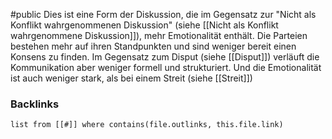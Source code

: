 #public
Dies ist eine Form der Diskussion, die im Gegensatz zur "Nicht als Konflikt wahrgenommenen Diskussion" (siehe [[Nicht als Konflikt wahrgenommene Diskussion]]), mehr Emotionalität enthält. Die Parteien bestehen mehr auf ihren Standpunkten und sind weniger bereit einen Konsens zu finden. Im Gegensatz zum Disput (siehe [[Disput]]) verläuft die Kommunikation aber weniger formell und strukturiert. Und die Emotionalität ist auch weniger stark, als bei einem Streit (siehe [[Streit]])

### Backlinks
```dataview 
list from [[#]] where contains(file.outlinks, this.file.link)
```

